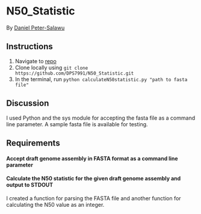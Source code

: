 # N50_Statistic

By [Daniel Peter-Salawu](mailto:danielpetersalawu@gmail.com)

## Instructions

1. Navigate to [repo](https://github.com/DPS7991/N50_Statistic)
2. Clone locally using `git clone https://github.com/DPS7991/N50_Statistic.git`
3. In the terminal, run `python calculateN50statistic.py "path to fasta file"`

## Discussion

I used Python and the sys module for accepting the fasta file as a command line parameter.
A sample fasta file is available for testing.

## Requirements

#### Accept draft genome assembly in FASTA format as a command line parameter

#### Calculate the N50 statistic for the given draft genome assembly and output to STDOUT

I created a function for parsing the FASTA file and another function for calculating the N50 value as an integer.
